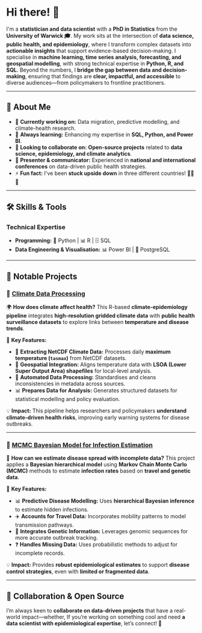 # Hi there! 👋  

I'm a **statistician and data scientist** with a **PhD in Statistics** from the **University of Warwick 🎓**. My work sits at the intersection of **data science, public health, and epidemiology**, where I transform complex datasets into **actionable insights** that support evidence-based decision-making. I specialise in **machine learning, time series analysis, forecasting, and geospatial modelling**, with strong technical expertise in **Python, R, and SQL**. Beyond the numbers, I **bridge the gap between data and decision-making**, ensuring that findings are **clear, impactful, and accessible** to diverse audiences—from policymakers to frontline practitioners.  

---

## 🚀 About Me  

- 🔭 **Currently working on:** Data migration, predictive modelling, and climate-health research.  
- 🌱 **Always learning:** Enhancing my expertise in **SQL, Python, and Power BI**.  
- 👯 **Looking to collaborate on:** **Open-source projects** related to **data science, epidemiology, and climate analytics**.  
- 🎤 **Presenter & communicator:** Experienced in **national and international conferences** on data-driven public health strategies.  
- ⚡ **Fun fact:** I've been **stuck upside down** in three different countries! 🧗‍♂️😅  

---

## 🛠️ Skills & Tools  

### **Technical Expertise**  
- **Programming:** 🐍 Python | 📊 R | 🗄️ SQL  
- **Data Engineering & Visualisation:** 📊 Power BI | 📡 PostgreSQL  

---

## 🔬 Notable Projects  

### 🔹 **[Climate Data Processing](https://github.com/eb1383/LoadNetCDF)**  

🌍 **How does climate affect health?** This R-based **climate-epidemiology pipeline** integrates **high-resolution gridded climate data** with **public health surveillance datasets** to explore links between **temperature and disease trends**.  

🔹 **Key Features:**  
- 📡 **Extracting NetCDF Climate Data:** Processes daily **maximum temperature (`tasmax`)** from NetCDF datasets.  
- 🏡 **Geospatial Integration:** Aligns temperature data with **LSOA (Lower Super Output Area) shapefiles** for local-level analysis.  
- 🔄 **Automated Data Processing:** Standardises and cleans inconsistencies in metadata across sources.  
- 📊 **Prepares Data for Analysis:** Generates structured datasets for statistical modelling and policy evaluation.  

💡 **Impact:** This pipeline helps researchers and policymakers **understand climate-driven health risks**, improving early warning systems for disease outbreaks.  

---

### 🔹 **[MCMC Bayesian Model for Infection Estimation](https://github.com/eb1383/MCMC)**  

🧬 **How can we estimate disease spread with incomplete data?** This project applies a **Bayesian hierarchical model** using **Markov Chain Monte Carlo (MCMC)** methods to estimate **infection rates** based on **travel and genetic data**.  

🔹 **Key Features:**  
- 📊 **Predictive Disease Modelling:** Uses **hierarchical Bayesian inference** to estimate hidden infections.  
- ✈️ **Accounts for Travel Data:** Incorporates mobility patterns to model transmission pathways.  
- 🧪 **Integrates Genetic Information:** Leverages genomic sequences for more accurate outbreak tracking.  
- ❓ **Handles Missing Data:** Uses probabilistic methods to adjust for incomplete records.  

💡 **Impact:** Provides **robust epidemiological estimates** to support **disease control strategies**, even with **limited or fragmented data**.  

---

## 🤝 Collaboration & Open Source  

I’m always keen to **collaborate on data-driven projects** that have a real-world impact—whether, If you’re working on something cool and need **a data scientist with epidemiological expertise**, let’s connect! 🚀  




